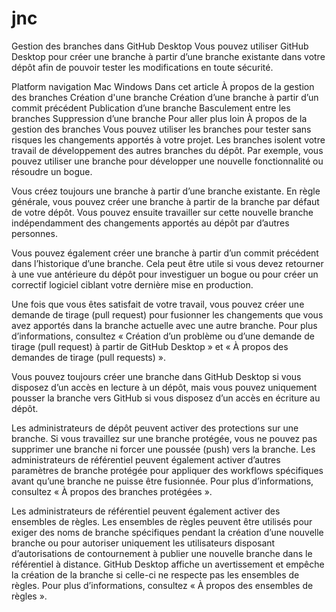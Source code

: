 # jnc
Gestion des branches dans GitHub Desktop
Vous pouvez utiliser GitHub Desktop pour créer une branche à partir d’une branche existante dans votre dépôt afin de pouvoir tester les modifications en toute sécurité.

Platform navigation
Mac
Windows
Dans cet article
À propos de la gestion des branches
Création d'une branche
Création d’une branche à partir d’un commit précédent
Publication d’une branche
Basculement entre les branches
Suppression d’une branche
Pour aller plus loin
À propos de la gestion des branches
Vous pouvez utiliser les branches pour tester sans risques les changements apportés à votre projet. Les branches isolent votre travail de développement des autres branches du dépôt. Par exemple, vous pouvez utiliser une branche pour développer une nouvelle fonctionnalité ou résoudre un bogue.

Vous créez toujours une branche à partir d’une branche existante. En règle générale, vous pouvez créer une branche à partir de la branche par défaut de votre dépôt. Vous pouvez ensuite travailler sur cette nouvelle branche indépendamment des changements apportés au dépôt par d’autres personnes.

Vous pouvez également créer une branche à partir d’un commit précédent dans l’historique d’une branche. Cela peut être utile si vous devez retourner à une vue antérieure du dépôt pour investiguer un bogue ou pour créer un correctif logiciel ciblant votre dernière mise en production.

Une fois que vous êtes satisfait de votre travail, vous pouvez créer une demande de tirage (pull request) pour fusionner les changements que vous avez apportés dans la branche actuelle avec une autre branche. Pour plus d’informations, consultez « Création d’un problème ou d’une demande de tirage (pull request) à partir de GitHub Desktop » et « À propos des demandes de tirage (pull requests) ».

Vous pouvez toujours créer une branche dans GitHub Desktop si vous disposez d’un accès en lecture à un dépôt, mais vous pouvez uniquement pousser la branche vers GitHub si vous disposez d’un accès en écriture au dépôt.

Les administrateurs de dépôt peuvent activer des protections sur une branche. Si vous travaillez sur une branche protégée, vous ne pouvez pas supprimer une branche ni forcer une poussée (push) vers la branche. Les administrateurs de référentiel peuvent également activer d’autres paramètres de branche protégée pour appliquer des workflows spécifiques avant qu’une branche ne puisse être fusionnée. Pour plus d’informations, consultez « À propos des branches protégées ».

Les administrateurs de référentiel peuvent également activer des ensembles de règles. Les ensembles de règles peuvent être utilisés pour exiger des noms de branche spécifiques pendant la création d’une nouvelle branche ou pour autoriser uniquement les utilisateurs disposant d’autorisations de contournement à publier une nouvelle branche dans le référentiel à distance. GitHub Desktop affiche un avertissement et empêche la création de la branche si celle-ci ne respecte pas les ensembles de règles. Pour plus d’informations, consultez « À propos des ensembles de règles ».
